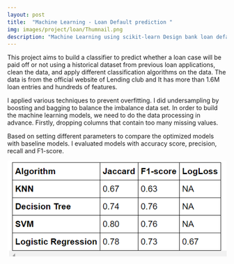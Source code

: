 ```yaml
---
layout: post
title:  "Machine Learning - Loan Default prediction "
img: images/project/loan/Thumnail.png
description: "Machine Learning using scikit-learn Design bank loan default database schema in MySQL Use Pandas for feature engineering. Train various models with Gridsearch for loan default prediction Model validation using f1-score"
---
```



This project aims to build a classifier to predict whether a loan case will be paid off or not using a historical dataset from previous loan applications, clean the data, and apply different classification algorithms on the data. The data is from the official website of Lending club and It has more than 1.6M loan entries and hundreds of features.

I applied various techniques to prevent overfitting. I did undersampling by boosting and bagging to balance the imbalance data set.
In order to build the machine learning models, we need to do the data processing in advance. Firstly, dropping columns that contain too many missing values.

Based on setting different parameters to compare the optimized models with baseline models. I evaluated models with accuracy score, precision, recall and F1-score.

![](/images/project/loan/Results.PNG)

